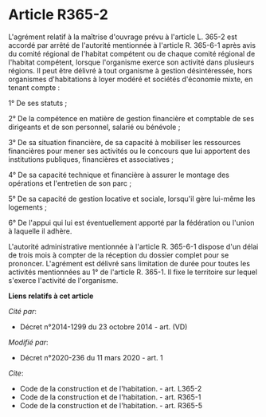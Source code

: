 # Article R365-2

L'agrément relatif à la maîtrise d'ouvrage prévu à l'article L. 365-2 est accordé par arrêté de l'autorité mentionnée à
l'article R. 365-6-1 après avis du comité régional de l'habitat compétent ou de chaque comité régional de l'habitat
compétent, lorsque l'organisme exerce son activité dans plusieurs régions. Il peut être délivré à tout organisme à gestion
désintéressée, hors organismes d'habitations à loyer modéré et sociétés d'économie mixte, en tenant compte :

1° De ses statuts ;

2° De la compétence en matière de gestion financière et comptable de ses dirigeants et de son personnel, salarié ou
bénévole ;

3° De sa situation financière, de sa capacité à mobiliser les ressources financières pour mener ses activités ou le concours
que lui apportent des institutions publiques, financières et associatives ;

4° De sa capacité technique et financière à assurer le montage des opérations et l'entretien de son parc ;

5° De sa capacité de gestion locative et sociale, lorsqu'il gère lui-même les logements ;

6° De l'appui qui lui est éventuellement apporté par la fédération ou l'union à laquelle il adhère.

L'autorité administrative mentionnée à l'article R. 365-6-1 dispose d'un délai de trois mois à compter de la réception du
dossier complet pour se prononcer. L'agrément est délivré sans limitation de durée pour toutes les activités mentionnées au
1° de l'article R. 365-1. Il fixe le territoire sur lequel s'exerce l'activité de l'organisme.

**Liens relatifs à cet article**

_Cité par_:

  - Décret n°2014-1299 du 23 octobre 2014 - art. (VD)

_Modifié par_:

  - Décret n°2020-236 du 11 mars 2020 - art. 1

_Cite_:

  - Code de la construction et de l'habitation. - art. L365-2
  - Code de la construction et de l'habitation. - art. R365-1
  - Code de la construction et de l'habitation. - art. R365-5
